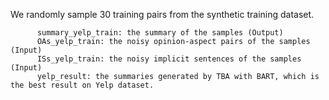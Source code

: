 We randomly sample 30 training pairs from the synthetic training dataset.
```
      summary_yelp_train: the summary of the samples (Output) 
      OAs_yelp_train: the noisy opinion-aspect pairs of the samples (Input)
      ISs_yelp_train: the noisy implicit sentences of the samples (Input)
      yelp_result: the summaries generated by TBA with BART, which is the best result on Yelp dataset.      
```
